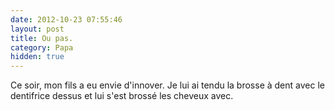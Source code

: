 ```yaml
---
date: 2012-10-23 07:55:46
layout: post
title: Ou pas.
category: Papa
hidden: true
---
```


Ce soir, mon fils a eu envie d'innover. Je lui ai tendu la brosse à dent avec le dentifrice dessus et lui s'est brossé les cheveux avec.
